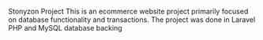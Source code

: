 Stonyzon Project
This is an ecommerce website project primarily focused on database functionality and transactions.
The project was done in Laravel PHP and MySQL database backing
